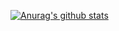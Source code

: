 

[![Anurag's github stats](https://github-readme-stats.vercel.app/api?username=JYeongUk&show_icons=true&theme=tokyonight)](https://github.com/anuraghazra/github-readme-stats)


<!--
![Anurag's GitHub stats](https://github-readme-stats.vercel.app/api?username=JYeongUk&show_icons=true&theme=tokyonight)

[![Top Langs](https://github-readme-stats.vercel.app/api/top-langs/?username=JYeongUk&layout=compact&theme=tokyonight)](https://github.com/JYeongUk)
**JYeongUk/JYeongUk** is a ✨ _special_ ✨ repository because its `README.md` (this file) appears on your GitHub profile.

Here are some ideas to get you started:

- 🔭 I’m currently working on ...
- 🌱 I’m currently learning ...
- 👯 I’m looking to collaborate on ...
- 🤔 I’m looking for help with ...
- 💬 Ask me about ...
- 📫 How to reach me: ...
- 😄 Pronouns: ...
- ⚡ Fun fact: ...
-->


